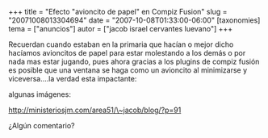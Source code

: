 +++
title = "Efecto &quot;avioncito de papel&quot; en Compiz Fusion"
slug = "20071008013304694"
date = "2007-10-08T01:33:00-06:00"
[taxonomies]
tema = ["anuncios"]
autor = ["jacob israel cervantes luevano"]
+++

Recuerdan cuando estaban en la primaria que hacían o mejor dicho
hacíamos avioncitos de papel para estar molestando a los demás o por
nada mas estar jugando, pues ahora gracias a los plugins de compiz
fusión es posible que una ventana se haga como un avioncito al
minimizarse y viceversa….la verdad esta impactante:

algunas imágenes:

<a href="http://ministeriosjm.com/area51/~jacob/blog/?p=91">http://ministeriosjm.com/area51/\~jacob/blog/?p=91</a>

¿Algún comentario?

